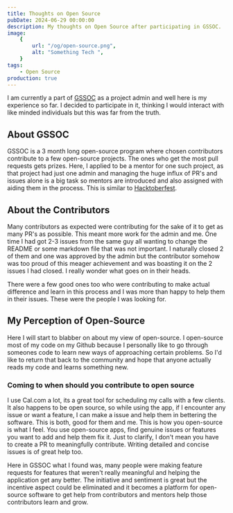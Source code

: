 ```yaml
---
title: Thoughts on Open Source
pubDate: 2024-06-29 00:00:00
description: My thoughts on Open Source after participating in GSSOC.
image:
    {
        url: "/og/open-source.png",
        alt: "Something Tech ",
    }
tags:
    - Open Source
production: true
---
```

I am currently a part of [GSSOC](https://gssoc.girlscript.tech/) as a project admin and well here is my experience so far. I decided to participate in it, thinking I would interact with like minded individuals but this was far from the truth.
## About GSSOC
GSSOC is a 3 month long open-source program where chosen contributors contribute to a few open-source projects. The ones who get the most pull requests gets prizes. Here, I applied to be a mentor for one such project, as that project had just one admin and managing the huge influx of PR's and issues alone is a big task so mentors are introduced and also assigned with aiding them in the process. This is similar to [Hacktoberfest](https://hacktoberfest.com/).
## About the Contributors
Many contributors as expected were contributing for the sake of it to get as many PR's as possible. This meant more work for the admin and me. One time I had got 2-3 issues from the same guy all wanting to change the README or some markdown file that was not important. I naturally closed 2 of them and one was approved by the admin but the contributor somehow was too proud of this meager achievement and was boasting it on the 2 issues I had closed. I really wonder what goes on in their heads. 

There were a few good ones too who were contributing to make actual difference and learn in this process and I was more than happy to help them in their issues. These were the people I was looking for.
## My Perception of Open-Source
Here I will start to blabber on about my view of open-source. I open-source most of my code on my Github because I personally like to go through someones code to learn new ways of approaching certain problems. So I'd like to return that back to the community and hope that anyone actually reads my code and learns something new. 
### Coming to when should you contribute to open source
I use Cal.com a lot, its a great tool for scheduling my calls with a few clients. It also happens to be open source, so while using the app, if I encounter any issue or want a feature, I can make a issue and help them in bettering the software. This is both, good for them and me. This is how you open-source is what I feel. You use open-source apps, find genuine issues or features you want to add and help them fix it. Just to clarify, I don't mean you have to create a PR to meaningfully contribute. Writing detailed and concise issues is of great help too. 

Here in GSSOC what I found was, many people were making feature requests for features that weren't really meaningful and helping the application get any better. The initiative and sentiment is great but the incentive aspect could be eliminated and it becomes a platform for open-source software to get help from contributors and mentors help those contributors learn and grow.  